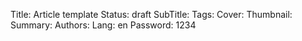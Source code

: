 Title: Article template
Status: draft
SubTitle: 
Tags: 
Cover: 
Thumbnail: 
Summary: 
Authors: 
Lang: en
Password: 1234







